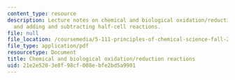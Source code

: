 ```yaml
---
content_type: resource
description: Lecture notes on chemical and biological oxidation/reduction reactions,
  and adding and subtracting half-cell reactions.
file: null
file_location: /coursemedia/5-111-principles-of-chemical-science-fall-2008/21e2e5203e8f98cf008ebfe2bd5a9901_lecnotes26.pdf
file_type: application/pdf
resourcetype: Document
title: Chemical and biological oxidation/reduction reactions
uid: 21e2e520-3e8f-98cf-008e-bfe2bd5a9901
---
```


